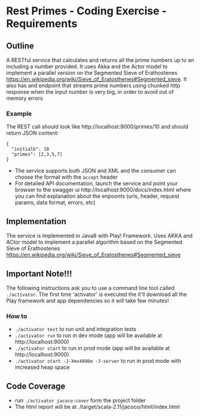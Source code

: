 # Rest Primes - Coding Exercise  - Requirements

## Outline
A RESTful service that calculates and returns all the prime numbers up to an including a number provided.
It uses Akka and the Actor model to implement a parallel version on the Segmented Sieve of Erathostenes https://en.wikipedia.org/wiki/Sieve_of_Eratosthenes#Segmented_sieve.
It also has and endpoint that streams prime numbers using chunked http response when the input number is very big, in order to avoid out of memory errors

### Example
The REST call should look like http://localhost:9000/primes/10 and should return JSON content:
```
{
  "initialb": 10
  "primes": [2,3,5,7]
}
```

- The service supports buth JSON and XML and the consumer can choose the format with the `accept` header
- For detailed API documentation, launch the service and point your browser to the swagger ui http://localhost:9000/docs/index.html
  where you can find explanation about the enpoonts (urls, header, request params, data format, errors, etc)

## Implementation
The service is implemented in Java8 with Play! Framework.
Uses AKKA and ACtor model to implement a parallel algorithm based on the Segmented Sieve of Erathostenes https://en.wikipedia.org/wiki/Sieve_of_Eratosthenes#Segmented_sieve

## Important Note!!!
The following instructions ask you to use a command line tool called `./activator`.
The first time 'activator' is executed the it'll download all the Play framework and app dependencies so it will take few minutes!

### How to
- `./activator test` to run unit and integration tests
- `./activator run` to run in dev mode (app will be available at http://localhost:9000)
- `./activator start` to run in prod mode (app will be available at http://localhost:9000)
- `./activator start -J-Xmx4096m -J-server` to run in prod mode with increased heap space


## Code Coverage
- run `./activator jacoco:cover` form the project folder
- The html report will be at ./target/scala-2.11/jacoco/html/index.html
